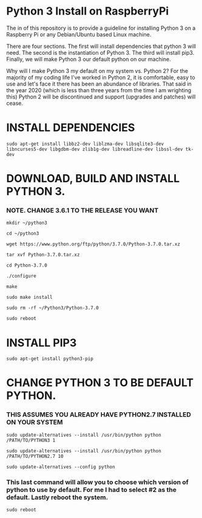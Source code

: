 # Python 3 Install on RaspberryPi

The in of this repository is to provide a guideline for installing Python 3 on a Raspberry Pi or any Debian/Ubuntu based Linux machine. 

There are four sections.  The first will install dependencies that python 3 will need. The second is the instantiation of Python 3. The third will install pip3. Finally, we will make Python 3 our default python on our machine.

Why will I make Python 3 my default on my system vs. Python 2?  For the majority of my coding life I've worked in Python 2, it is comfortable, easy to use and let's face it there has been an abundance of libraries.  That said in the year 2020 (which is less than three years from the time I am wrighting this) Python 2 will be discontinued and support (upgrades and patches) will cease. 

# INSTALL DEPENDENCIES 
```
sudo apt-get install libbz2-dev liblzma-dev libsqlite3-dev libncurses5-dev libgdbm-dev zlib1g-dev libreadline-dev libssl-dev tk-dev
```

# DOWNLOAD, BUILD AND INSTALL PYTHON 3.
  ### NOTE. CHANGE 3.6.1 TO THE RELEASE YOU WANT
```
mkdir ~/python3
```
```
cd ~/python3  
```
```
wget https://www.python.org/ftp/python/3.7.0/Python-3.7.0.tar.xz
```
```
tar xvf Python-3.7.0.tar.xz
```
```
cd Python-3.7.0
```
```
./configure
```
```
make
```
```
sudo make install
```
```
sudo rm -rf ~/Python3/Python-3.7.0
```
```
sudo reboot
```
# INSTALL PIP3
```
sudo apt-get install python3-pip
```

# CHANGE PYTHON 3 TO BE DEFAULT PYTHON.
  ### THIS ASSUMES YOU ALREADY HAVE PYTHON2.7 INSTALLED ON YOUR SYSTEM
```
sudo update-alternatives --install /usr/bin/python python /PATH/TO/PYTHON3 1
```
```
sudo update-alternatives --install /usr/bin/python python /PATH/TO/PYTHON2.7 10
```
```
sudo update-alternatives --config python
```
### This last command will allow you to choose which version of python to use by default. For me I had to select #2 as the default. Lastly reboot the system. 
```
sudo reboot
```
